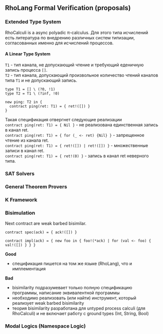 ## RhoLang Formal Verification (proposals)

### Extended Type System
RhoCalculi is a async polyadic π-calculus. Для этого типа исчислений есть литература по внедрению различных систем типизации, согласованных именно для исчислений процессов.

#### A Linear Type System
```T1``` - тип канала, не допускающий чтение и требующий еденичную запись процесса ```[]```.  
```T2``` - тип канала, допускающий произвольное количество чтений каналов типа ```T1``` и не допускающий запись.  
```
type T1 = [] \ (?0, !1)
type T2 = T1 \ (?inf, !0)

new ping: T2 in {
  contract ping(ret: T1) = { ret!([]) }
}
```
Такая спецификация отвергнет следующие реализации   
```contract ping(ret: T1) = { Nil }``` - не реализована единственная запись в канал ret.  
```contract ping(ret: T1) = { for (_ <- ret) {Nil} }``` - запрещенное чтение из канала ret.  
```contract ping(ret: T1) = { ret!([]) | ret!([]) }``` - множественные записи в канал ret.  
```contract ping(ret: T1) = { ret!(0) }``` - запись в канал ret неверного типа.  


### SAT Solvers

### General Theorem Provers

### K Framework

### Bisimulation
Next contract are weak barbed bisimilar. 
```
contract spec(ack) = { ack!([]) }
```
```
contract impl(ack) = { new foo in { foo!(*ack) | for (val <- foo) { val!([]) } } }
```
**Good** 
  - спецификация пишется на том же языке (RhoLang), что и имплементация  
  
**Bad**  
  - bisimilarity подразумевает только полную спецификацию программы, написание эквивалентной программы
  - необходимо реализовать (или найти) инструмент, который реализует weak barbed bisimilarity
  - теория bisimilarity разработана для untyped process calculi (для RhoCalculi) и не включает работу с ground types (Int, String, Bool)

### Modal Logics (Namespace Logic)
